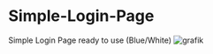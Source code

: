 # Simple-Login-Page
 Simple Login Page ready to use (Blue/White)
![grafik](https://user-images.githubusercontent.com/122897197/213552428-31b0ca52-a32f-4acf-852e-e791aef6f1ef.png)
